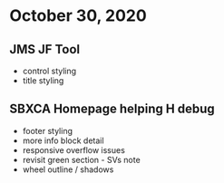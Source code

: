 # October 30, 2020

## JMS JF Tool
- control styling
- title styling

## SBXCA Homepage helping H debug
- footer styling
- more info block detail
- responsive overflow issues
- revisit green section - SVs note
- wheel outline / shadows
